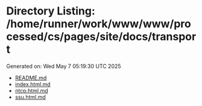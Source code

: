 # Directory Listing: /home/runner/work/www/www/processed/cs/pages/site/docs/transport
Generated on: Wed May  7 05:19:30 UTC 2025

- [README.md](README.md)
- [index.html.md](index.html.md)
- [ntcp.html.md](ntcp.html.md)
- [ssu.html.md](ssu.html.md)
